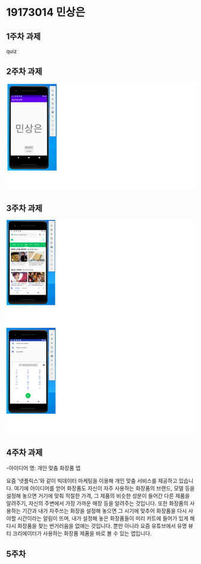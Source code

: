 # 19173014 민상은

## 1주차 과제
quiz

## 2주차 과제
<img width="" height="" src="./png/2주차.png"></img>

## 3주차 과제
<img width="" height="" src="./png/3주차(1).png"></img>
<img width="" height="" src="./png/3주차(2).png"></img>

## 4주차 과제
-아이디어 명: 개인 맞춤 화장품 앱

요즘 '넷플릭스'와 같이 빅데이터 마케팅을 이용해 개인 맞춤 서비스를 제공하고 있습니다.
여기에 아이디어를 얻어 화장품도 자신이 자주 사용하는 화장품의 브랜드, 모델 등을 설정해 놓으면 거기에 맞춰 적절한 가격, 그 제품의 비슷한 성분이 들어간 다른 제품을 알려주기, 자신의 주변에서 가장 가까운 매장 등을 알려주는 것입니다. 또한 화장품의 사용하는 기간과 내가 자주쓰는 화장을 설정해 놓으면 그 시기에 맞추어 화장품을 다시 사야할 시간이라는 알림이 뜨며, 내가 설정해 놓은 화장품들이 미리 카트에 들어가 있게 해 다시 화장품을 찾는 번거러움을 없애는 것입니다. 뿐만 아니라 요즘 유튜브에서 유명 뷰티 크리에이터가 사용하는 화장품 제품을 바로 볼 수 있는 앱입니다.

## 5주차 
